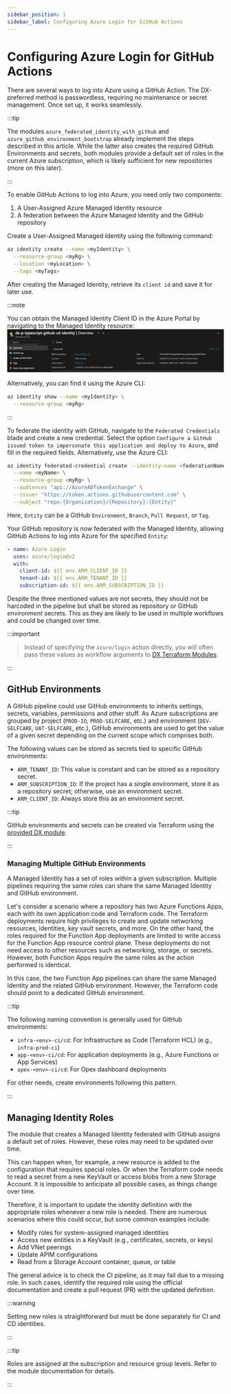 ```yaml
---
sidebar_position: 1
sidebar_label: Configuring Azure Login for GitHub Actions
---
```


# Configuring Azure Login for GitHub Actions

There are several ways to log into Azure using a GitHub Action. The DX-preferred
method is passwordless, requiring no maintenance or secret management. Once set
up, it works seamlessly.

:::tip

The modules `azure_federated_identity_with_github` and
`azure_github_environment_bootstrap` already implement the steps described in
this article. While the latter also creates the required GitHub Environments and
secrets, both modules provide a default set of roles in the current Azure
subscription, which is likely sufficient for new repositories (more on this
later).

:::

To enable GitHub Actions to log into Azure, you need only two components:

1. A User-Assigned Azure Managed Identity resource
2. A federation between the Azure Managed Identity and the GitHub repository

Create a User-Assigned Managed Identity using the following command:

```bash
az identity create --name <myIdentity> \
  --resource-group <myRg> \
  --location <myLocation> \
  --tags <myTags>
```

After creating the Managed Identity, retrieve its `client id` and save it for
later use.

:::note

You can obtain the Managed Identity Client ID in the Azure Portal by navigating
to the Managed Identity resource:  
![Azure Portal showing the client id](image_azmi.png)

Alternatively, you can find it using the Azure CLI:

```bash
az identity show --name <myIdentity> \
  --resource-group <myRg>
```

:::

To federate the identity with GitHub, navigate to the `Federated Credentials`
blade and create a new credential. Select the option
`Configure a GitHub issued token to impersonate this application and deploy to Azure`,
and fill in the required fields. Alternatively, use the Azure CLI:

```bash
az identity federated-credential create --identity-name <federationName> \
  --name <myName> \
  --resource-group <myRg> \
  --audiences "api://AzureADTokenExchange" \
  --issuer "https://token.actions.githubusercontent.com" \
  --subject "repo:{Organization}/{Repository}:{Entity}"
```

Here, `Entity` can be a GitHub `Environment`, `Branch`, `Pull Request`, or
`Tag`.

Your GitHub repository is now federated with the Managed Identity, allowing
GitHub Actions to log into Azure for the specified `Entity`:

```yaml
- name: Azure Login
  uses: azure/login@v2
  with:
    client-id: ${{ env.ARM_CLIENT_ID }}
    tenant-id: ${{ env.ARM_TENANT_ID }}
    subscription-id: ${{ env.ARM_SUBSCRIPTION_ID }}
```

Despite the three mentioned values are not secrets, they should not be harcoded
in the pipeline but shall be stored as repository or GitHub _environment_
secrets. This as they are likely to be used in multiple workflows and could be
changed over time.

:::important

> Instead of specifying the `azure/login` action directly, you will often pass
> these values as workflow arguments to
> [DX Terraform Modules](https://github.com/pagopa/dx/tree/main/infra/modules).

:::

## GitHub Environments

A GitHub pipeline could use GitHub environments to inherits settings, secrets,
variables, permissions and other stuff. As Azure subscriptions are grouped by
project (`PROD-IO`, `PROD-SELFCARE`, etc.) and environment (`DEV-SELFCARE`,
`UAT-SELFCARE`, etc.), GitHub environments are used to get the value of a given
secret depending on the current scope which comprises both.

The following values can be stored as secrets tied to specific GitHub
environments:

- `ARM_TENANT_ID`: This value is constant and can be stored as a repository secret.
- `ARM_SUBSCRIPTION_ID`: If the project has a single environment, store it as a
  repository secret; otherwise, use an environment secret.
- `ARM_CLIENT_ID`: Always store this as an environment secret.

:::tip

GitHub environments and secrets can be created via Terraform using the
[provided DX module](https://github.com/pagopa/dx/tree/main/infra/repository).

:::

### Managing Multiple GitHub Environments

A Managed Identity has a set of roles within a given subscription. Multiple
pipelines requiring the same roles can share the same Managed Identity and
GitHub environment.

Let's consider a scenario where a repository has two Azure Functions Apps, each
with its own application code and Terraform code. The Terraform deployments
require high privileges to create and update networking resources, identities,
key vault secrets, and more. On the other hand, the roles required for the
Function App deployments are limited to write access for the Function App
resource control plane. These deployments do not need access to other resources
such as networking, storage, or secrets. However, both Function Apps require the
same roles as the action performed is identical.

In this case, the two Function App pipelines can share the same Managed Identity
and the related GitHub environment. However, the Terraform code should point to
a dedicated GitHub environment.

:::tip

The following naming convention is generally used for GitHub environments:

- `infra-<env>-ci/cd`: For Infrastructure as Code (Terraform HCL) (e.g.,
  `infra-prod-ci`)
- `app-<env>-ci/cd`: For application deployments (e.g., Azure Functions or App
  Services)
- `opex-<env>-ci/cd`: For Opex dashboard deployments

For other needs, create environments following this pattern.

:::

## Managing Identity Roles

The module that creates a Managed Identity federated with GitHub assigns a
default set of roles. However, these roles may need to be updated over time.

This can happen when, for example, a new resource is added to the configuration
that requires special roles. Or when the Terraform code needs to read a secret
from a new KeyVault or access blobs from a new Storage Account. It is impossible
to anticipate all possible cases, as things change over time.

Therefore, it is important to update the identity definition with the
appropriate roles whenever a new role is needed. There are numerous scenarios
where this could occur, but some common examples include:

- Modify roles for system-assigned managed identities
- Access new entities in a KeyVault (e.g., certificates, secrets, or keys)
- Add VNet peerings
- Update APIM configurations
- Read from a Storage Account container, queue, or table

The general advice is to check the CI pipeline, as it may fail due to a missing
role. In such cases, identify the required role using the official documentation
and create a pull request (PR) with the updated definition.

:::warning

Setting new roles is straightforward but must be done separately for CI and CD
identities.

:::

:::tip

Roles are assigned at the subscription and resource group levels. Refer to the
module documentation for details.

:::
